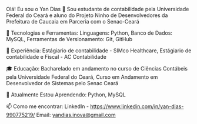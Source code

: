 Olá! Eu sou o Yan Dias 👋
Sou estudante de contabilidade pela Universidade Federal do Ceará e aluno do Projeto Ninho de Desenvolvedores da Prefeitura de Caucaia
em Parceria com o Senac-Ceará

🚀 Tecnologias e Ferramentas:
Linguagens: Python,
Banco de Dados: MySQL,
Ferramentas de Versionamento: Git, GitHub

💼 Experiência:
Estágiario de contabilidade - SIMco Healthcare,
Estágiario de contabilidade e Fiscal - AC Contabilidade

🎓 Educação:
Bacharelado em andamento no curso de Ciências Contábeis pela Universidade Federal do Ceará,
Curso em Andamento em Desenvolvedor de Sistemas pelo Senac Ceará 

🌱 Atualmente Estou Aprendendo:
Python,
MySQL

📫 Como me encontrar:
LinkedIn - https://www.linkedin.com/in/yan-dias-990775219/
Email: yandias.inova@gmail.com

